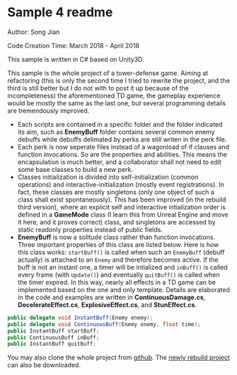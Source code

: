 # Sample 4 readme

Author: Song Jian

Code Creation Time: March 2018 - April 2018

This sample is written in C# based on Unity3D.

This sample is the whole project of a tower-defense game. Aiming at refactoring (this is only the second time I tried to rewrite the project, and the third is still better but I do not with to post it up because of the incompleteness) the aforementioned TD game, the gameplay experience would be mostly the same as the last one, but several programming details are tremendously improved.

- Each scripts are contained in a specific folder and the folder indicated its aim, such as **EnemyBuff** folder contains several common enemy debuffs while debuffs delimated by perks are still writen in the perk file.
- Each perk is now seperate files instead of a wagonload of if clauses and function invocations. So are the properties and abilities. This means the encapsulation is much better, and a collaborator shall not need to edit some base classes to build a new perk.
- Classes initialization is divided into self-initialization (common operations) and interactive-initialization (mostly event registrations). In fact, these classes are mostly singletons (only one object of such a class shall exist spontaneously). This has been improved (in the rebuild third version), where an explicit self and interactive intialization order is defined in a **GameMode** class (I learn this from Unreal Engine and move it here, and it proves correct) class, and singletons are accessed by static readonly properties instead of public fields.
- **EnemyBuff** is now a solitude class rather than function invocations. Three important properties of this class are listed below. Here is how this class works: `startBuff()` is called when such an `EnemyBuff` (debuff actually) is attached to an `Enemy` and therefore becomes active. If the buff is not an instant one, a timer will be intialized and `inBuff()` is called every frame (with `Update()`) and eventually `quitBuff()` is called when the timer expired. In this way, nearly all effects in a TD game can be implemented based on the one and only template. Details are elaborated in the code and examples are written in **ContinuousDamage.cs**, **DecelerateEffect.cs**, **ExplosiveEffect.cs**, and **StunEffect.cs**.

```csharp
public delegate void InstantBuff(Enemy enemy);
public delegate void ContinuousBuff(Enemy enemy, float time);
public InstantBuff startBuff;
public ContinuousBuff inBuff;
public InstantBuff quitBuff;
```

You may also clone the whole project from [github](https://github.com/AaronSong321/LabDefenseRebuild2). The [newly rebuild project](https://github.com/AaronSong321/LabDefenseRebuild3) can also be downloaded.
